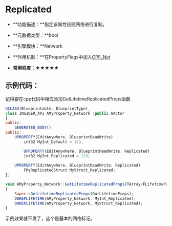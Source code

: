 # Replicated

- **功能描述：**指定该属性应随网络进行复制。

- **元数据类型：**bool
- **引擎模块：**Network
- **作用机制：**在PropertyFlags中加入[CPF_Net](../../../Flags/EPropertyFlags/CPF_Net.md)
- **常用程度：**★★★★★

## 示例代码：

记得要在cpp代码中相应添加GetLifetimeReplicatedProps函数

```jsx
UCLASS(Blueprintable, BlueprintType)
class INSIDER_API AMyProperty_Network :public AActor
{
public:
	GENERATED_BODY()
public:
	UPROPERTY(EditAnywhere, BlueprintReadWrite)
		int32 MyInt_Default = 123;

		UPROPERTY(EditAnywhere, BlueprintReadWrite, Replicated)
		int32 MyInt_Replicated = 123;
		
	UPROPERTY(EditAnywhere, BlueprintReadWrite, Replicated)
		FMyReplicatedStruct MyStruct_Replicated;
};

void AMyProperty_Network::GetLifetimeReplicatedProps(TArray<FLifetimeProperty>& OutLifetimeProps) const
{
	Super::GetLifetimeReplicatedProps(OutLifetimeProps);
	DOREPLIFETIME(AMyProperty_Network, MyInt_Replicated);
	DOREPLIFETIME(AMyProperty_Network, MyStruct_Replicated);
}
```

示例效果就不发了，这个是基本的网络标记。